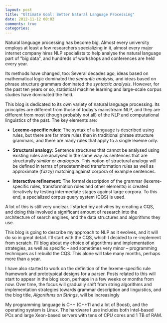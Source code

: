```yaml
---
layout: post
title: "Ultimate Goal: Better Natural Language Processing"
date: 2012-11-12 00:02
comments: true
categories: 
---
```


Natural language processing has become big. Almost every university
employs at least a few researchers specializing in it, almost every
major internet company hires NLP specialists to help analyse the
natural language part of "big data", and hundreds of workshops and
conferences are held every year.

Its methods have changed, too: Several decades ago, ideas based on
mathematical logic dominated the *semantic analysis*, and ideas based
on phrase structure grammars dominated the *syntactic
analysis*. However, for the past ten years or so, statistical machine
learning and large-scale corpus studies have dominated the field.

This blog is dedicated to its own variety of natural language
processing. Its principles are different from those of today's
mainstream NLP, and they are different from most (though probably not
all) of the NLP and computational linguistics of the past. The key
elements are:

 * __Lexeme-specific rules:__ The syntax of a language is described
   using rules, but there are far more rules than in traditional
   phrase structure grammars, and there are many rules that apply to a
   single lexeme only.

 * __Structural analogy:__ Sentence structures that cannot be analysed
   using existing rules are analysed in the same way as sentences that
   are structurally _similar_ or _analogous_. This notion of
   structural analogy will be defined in terms of predetermined
   transformation rules as well as approximate (fuzzy) matching
   against corpora of example sentences.

 * __Interactive refinement:__ The formal description of the grammar
   (lexeme-specific rules, transformation rules and other elements) is
   created iteratively by testing intermediate stages against large
   corpora. To this end, a specialized corpus query system (CQS) is
   used.

A lot of this is still very unclear. I started my activities by
creating a CQS, and doing this involved a significant amount of
research into the architecture of search engines, and the data
structures and algorithms they use.

This blog is going to describe my approach to NLP as it evolves, and
it will do so in great detail. I'll start with the CQS, which I
decided to re-implement from scratch. I'll blog about my choice of
algorithms and implementation strategies, as well as specific &ndash;
and sometimes very minor &ndash; programming techniques as I rebuild
the CQS. This alone will take many months, perhaps more than a year.

I have also started to work on the definition of the lexeme-specific
rule framework and prototypical designs for a parser. Posts related to
this will start to appear in the blog soon, perhaps in a few weeks or
months from now. Over time, the focus will gradually shift from string
algorithms and implementation strategies towards grammar description
and linguistics, and the blog title, _Algorithms on Strings_, will be
increasingly

My programming language is C++ (C++11 and a lot of Boost), and the
operating system is Linux. The hardware I use includes both
Intel-based PCs and large Xeon-based servers with tens of CPU cores
and 1 TB of RAM.
